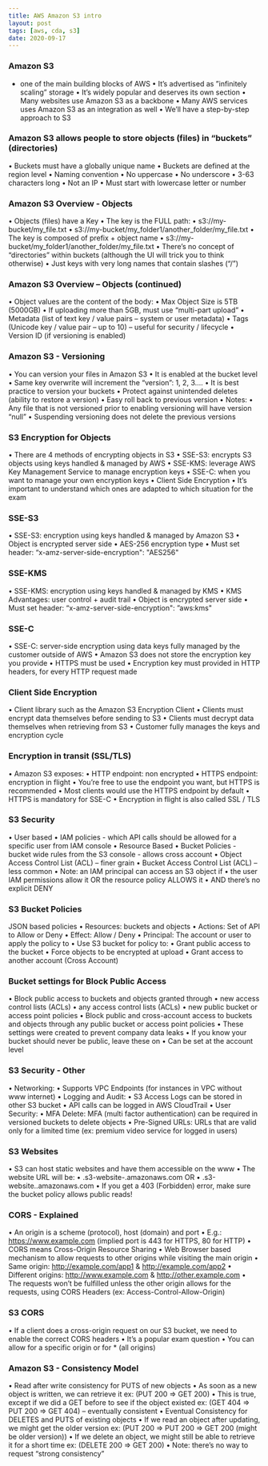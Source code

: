 ```yaml
---
title: AWS Amazon S3 intro
layout: post
tags: [aws, cda, s3]
date: 2020-09-17
---
```


### Amazon S3
- one of the main building blocks of AWS
• It’s advertised as ”infinitely scaling” storage
• It’s widely popular and deserves its own section
• Many websites use Amazon S3 as a backbone
• Many AWS services uses Amazon S3 as an integration as well
• We’ll have a step-by-step approach to S3
### Amazon S3 allows people to store objects (files) in “buckets” (directories)
• Buckets must have a globally unique name
• Buckets are defined at the region level
• Naming convention
• No uppercase
• No underscore
• 3-63 characters long
• Not an IP
• Must start with lowercase letter or number
### Amazon S3 Overview - Objects
• Objects (files) have a Key
• The key is the FULL path:
• s3://my-bucket/my_file.txt
• s3://my-bucket/my_folder1/another_folder/my_file.txt
• The key is composed of prefix + object name
• s3://my-bucket/my_folder1/another_folder/my_file.txt
• There’s no concept of “directories” within buckets
(although the UI will trick you to think otherwise)
• Just keys with very long names that contain slashes (“/”)
### Amazon S3 Overview – Objects (continued)
• Object values are the content of the body:
• Max Object Size is 5TB (5000GB)
• If uploading more than 5GB, must use “multi-part upload”
• Metadata (list of text key / value pairs – system or user metadata)
• Tags (Unicode key / value pair – up to 10) – useful for security / lifecycle
• Version ID (if versioning is enabled)
### Amazon S3 - Versioning
• You can version your files in Amazon S3
• It is enabled at the bucket level
• Same key overwrite will increment the “version”: 1, 2, 3….
• It is best practice to version your buckets
• Protect against unintended deletes (ability to restore a version)
• Easy roll back to previous version
• Notes:
• Any file that is not versioned prior to enabling versioning will have version “null”
• Suspending versioning does not delete the previous versions
### S3 Encryption for Objects
• There are 4 methods of encrypting objects in S3
• SSE-S3: encrypts S3 objects using keys handled & managed by AWS
• SSE-KMS: leverage AWS Key Management Service to manage encryption keys
• SSE-C: when you want to manage your own encryption keys
• Client Side Encryption
• It’s important to understand which ones are adapted to which situation
for the exam
### SSE-S3
• SSE-S3: encryption using keys handled & managed by Amazon S3
• Object is encrypted server side
• AES-256 encryption type
• Must set header: “x-amz-server-side-encryption": "AES256"
### SSE-KMS
• SSE-KMS: encryption using keys handled & managed by KMS
• KMS Advantages: user control + audit trail
• Object is encrypted server side
• Must set header: “x-amz-server-side-encryption": ”aws:kms"
### SSE-C
• SSE-C: server-side encryption using data keys fully managed by the customer outside of AWS
• Amazon S3 does not store the encryption key you provide
• HTTPS must be used
• Encryption key must provided in HTTP headers, for every HTTP request made
### Client Side Encryption
• Client library such as the Amazon S3 Encryption Client
• Clients must encrypt data themselves before sending to S3
• Clients must decrypt data themselves when retrieving from S3
• Customer fully manages the keys and encryption cycle
### Encryption in transit (SSL/TLS)
• Amazon S3 exposes:
• HTTP endpoint: non encrypted
• HTTPS endpoint: encryption in flight
• You’re free to use the endpoint you want, but HTTPS is recommended
• Most clients would use the HTTPS endpoint by default
• HTTPS is mandatory for SSE-C
• Encryption in flight is also called SSL / TLS
### S3 Security
• User based
• IAM policies - which API calls should be allowed for a specific user from IAM
console
• Resource Based
• Bucket Policies - bucket wide rules from the S3 console - allows cross account
• Object Access Control List (ACL) – finer grain
• Bucket Access Control List (ACL) – less common
• Note: an IAM principal can access an S3 object if
• the user IAM permissions allow it OR the resource policy ALLOWS it
• AND there’s no explicit DENY
### S3 Bucket Policies
JSON based policies
• Resources: buckets and objects
• Actions: Set of API to Allow or Deny
• Effect: Allow / Deny
• Principal: The account or user to apply
the policy to
• Use S3 bucket for policy to:
• Grant public access to the bucket
• Force objects to be encrypted at upload
• Grant access to another account (Cross
Account)
### Bucket settings for Block Public Access
• Block public access to buckets and objects granted through
• new access control lists (ACLs)
• any access control lists (ACLs)
• new public bucket or access point policies
• Block public and cross-account access to buckets and objects
through any public bucket or access point policies
• These settings were created to prevent company data leaks
• If you know your bucket should never be public, leave these on
• Can be set at the account level
### S3 Security - Other
• Networking:
• Supports VPC Endpoints (for instances in VPC without www internet)
• Logging and Audit:
• S3 Access Logs can be stored in other S3 bucket
• API calls can be logged in AWS CloudTrail
• User Security:
• MFA Delete: MFA (multi factor authentication) can be required in versioned
buckets to delete objects
• Pre-Signed URLs: URLs that are valid only for a limited time (ex: premium video
service for logged in users)
### S3 Websites
• S3 can host static websites and have them accessible on the www
• The website URL will be:
• <bucket-name>.s3-website-<AWS-region>.amazonaws.com
OR
• <bucket-name>.s3-website.<AWS-region>.amazonaws.com
• If you get a 403 (Forbidden) error, make sure the bucket policy allows
public reads!
### CORS - Explained
• An origin is a scheme (protocol), host (domain) and port
• E.g.: https://www.example.com (implied port is 443 for HTTPS, 80 for HTTP)
• CORS means Cross-Origin Resource Sharing
• Web Browser based mechanism to allow requests to other origins while
visiting the main origin
• Same origin: http://example.com/app1 & http://example.com/app2
• Different origins: http://www.example.com & http://other.example.com
• The requests won’t be fulfilled unless the other origin allows for the
requests, using CORS Headers (ex: Access-Control-Allow-Origin)
  ### S3 CORS
• If a client does a cross-origin request on our S3 bucket, we need to
enable the correct CORS headers
• It’s a popular exam question
• You can allow for a specific origin or for * (all origins)
  ### Amazon S3 - Consistency Model
• Read after write consistency for PUTS of new objects
• As soon as a new object is written, we can retrieve it
ex: (PUT 200 => GET 200)
• This is true, except if we did a GET before to see if the object existed
ex: (GET 404 => PUT 200 => GET 404) – eventually consistent
• Eventual Consistency for DELETES and PUTS of existing objects
• If we read an object after updating, we might get the older version
ex: (PUT 200 => PUT 200 => GET 200 (might be older version))
• If we delete an object, we might still be able to retrieve it for a short time
ex: (DELETE 200 => GET 200)
• Note: there’s no way to request “strong consistency”
  ### 
